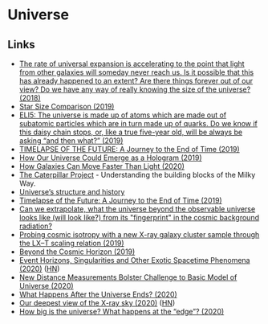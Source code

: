 # Universe

## Links

- [The rate of universal expansion is accelerating to the point that light from other galaxies will someday never reach us. Is it possible that this has already happened to an extent? Are there things forever out of our view? Do we have any way of really knowing the size of the universe? (2018)](https://www.reddit.com/r/askscience/comments/a0o8jv/the_rate_of_universal_expansion_is_accelerating/)
- [Star Size Comparison (2019)](https://www.youtube.com/watch?v=KEHCCsFFIuY)
- [ELI5: The universe is made up of atoms which are made out of subatomic particles which are in turn made up of quarks. Do we know if this daisy chain stops, or, like a true five-year old, will be always be asking “and then what?” (2019)](https://www.reddit.com/r/explainlikeimfive/comments/b6l3g7/eli5_the_universe_is_made_up_of_atoms_which_are/)
- [TIMELAPSE OF THE FUTURE: A Journey to the End of Time (2019)](https://news.ycombinator.com/item?id=19680491)
- [How Our Universe Could Emerge as a Hologram (2019)](https://www.quantamagazine.org/how-our-universe-could-emerge-as-a-hologram-20190221/)
- [How Galaxies Can Move Faster Than Light (2020)](https://www.youtube.com/watch?v=cadNZJvfl7s)
- [The Caterpillar Project](https://www.caterpillarproject.org/) - Understanding the building blocks of the Milky Way.
- [Universe’s structure and history](https://www.nobelprize.org/interactive-visualisations-physicsprize-2019/)
- [Timelapse of the Future: A Journey to the End of Time (2019)](https://www.youtube.com/watch?v=uD4izuDMUQA)
- [Can we extrapolate, what the universe beyond the observable universe looks like (will look like?) from its "fingerprint" in the cosmic background radiation?](https://www.reddit.com/r/AskPhysics/comments/g5qe2f/can_we_extrapolate_what_the_universe_beyond_the/)
- [Probing cosmic isotropy with a new X-ray galaxy cluster sample through the LX–T scaling relation (2019)](https://www.aanda.org/articles/aa/abs/2020/04/aa36602-19/aa36602-19.html)
- [Beyond the Cosmic Horizon (2019)](https://www.youtube.com/watch?v=kZ3M6ko9pes)
- [Event Horizons, Singularities and Other Exotic Spacetime Phenomena (2020)](https://writings.stephenwolfram.com/2020/05/event-horizons-singularities-and-other-exotic-spacetime-phenomena/) ([HN](https://news.ycombinator.com/item?id=23251035))
- [New Distance Measurements Bolster Challenge to Basic Model of Universe (2020)](https://public.nrao.edu/news/challenge-model-of-universe/)
- [What Happens After the Universe Ends? (2020)](https://www.youtube.com/watch?v=PC2JOQ7z5L0)
- [Our deepest view of the X-ray sky (2020)](http://www.mpe.mpg.de/7461761/news20200619) ([HN](https://news.ycombinator.com/item?id=23573476))
- [How big is the universe? What happens at the “edge”? (2020)](https://www.askamathematician.com/2020/06/q-how-big-is-the-universe-what-happens-at-the-edge/)
